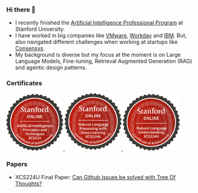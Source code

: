 ### Hi there 👋

- I recently finished the [Artificial Intelligence Professional Program](https://digitalcredential.stanford.edu/check/DE94E2E3988B531B2A22D9EFBAD45917FFFD6BE483D98BCE3EC662EE31C32359MWdIVUpqa2JUeGcrY2NqTGdqVWp4b0pKUnFUa1FubE4vZzJiOVhQNGhWQXE4ZWdV) at Stanford University.
- I have worked in big companies like [VMware](https://github.com/vmware), [Workday](https://github.com/workday) and [IBM](https://github.com/workday). But, also navigated different challenges when working at startups like [Consensys](https://github.com/consensys).
- My background is diverse but my focus at the moment is on Large Language Models, Fine-tuning, Retrieval Augmented Generation (RAG) and agentic design patterns.

### Certificates

<a href="https://digitalcredential.stanford.edu/check/A9BEE3E417F49444988B94684C216676E7972D7052AFD927F3B3FD413ACE1321azFwdlMzdFh4VjhxLzdrenFwK1VsK1hkVWtQanhicGtrZ2MwYXpvbE1JMjFWeWlN">
    <img src="img/xcs221-badge.svg" alt="XCS221 Digital Certificate" width="150"/>
</a>

<a href="https://digitalcredential.stanford.edu/check/66C3CE9A0EE160FB1E220B80613B694D5BFE54B298C583DC737779B7B53DC03CRnJZOHpSTmxPNWNPVWM5bDZiNWZYeHVUdTJ2bDNOa29wcmZkVmlqODhPeEUvS0hq">
    <img src="img/xcs224n-badge.svg" alt="XCS224N Digital Certificate" width="150"/>
</a>

<a href="https://digitalcredential.stanford.edu/check/898BEC55AA86070AD98D19FABB67527E1EFF4806A5AF081715DBE8BBBD4975E8cXJKM3hRUm1aRnFLckpuZ1dqbUhsd2NLS3FYeVh1ekdqZ21PRHJUeVlpWnFOOU5N">
    <img src="img/xcs224u-badge.svg" alt="XCS224U Digital Certificate" width="150"/>
</a>

### Papers
<!-- insert link to pdf file -->
- XCS224U Final Paper:  <a href="https://www.researchgate.net/publication/380211016_Can_Github_issues_be_solved_with_Tree_Of_Thoughts?channel=doi&linkId=66317f4b3524304153567f32&showFulltext=true">Can Github issues be solved with Tree Of Thoughts?</a>

